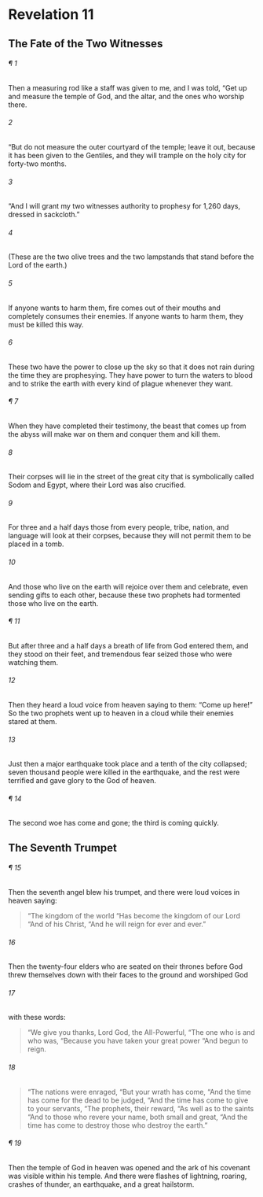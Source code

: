 # Revelation 11
## The Fate of the Two Witnesses
###### ¶ 1
Then a measuring rod like a staff was given to me, and I was told, “Get up and measure the temple of God, and the altar, and the ones who worship there.
###### 2
“But do not measure the outer courtyard of the temple; leave it out, because it has been given to the Gentiles, and they will trample on the holy city for forty-two months.
###### 3
“And I will grant my two witnesses authority to prophesy for 1,260 days, dressed in sackcloth.”
###### 4
(These are the two olive trees and the two lampstands that stand before the Lord of the earth.)
###### 5
If anyone wants to harm them, fire comes out of their mouths and completely consumes their enemies. If anyone wants to harm them, they must be killed this way.
###### 6
These two have the power to close up the sky so that it does not rain during the time they are prophesying. They have power to turn the waters to blood and to strike the earth with every kind of plague whenever they want.
###### ¶ 7
When they have completed their testimony, the beast that comes up from the abyss will make war on them and conquer them and kill them.
###### 8
Their corpses will lie in the street of the great city that is symbolically called Sodom and Egypt, where their Lord was also crucified.
###### 9
For three and a half days those from every people, tribe, nation, and language will look at their corpses, because they will not permit them to be placed in a tomb.
###### 10
And those who live on the earth will rejoice over them and celebrate, even sending gifts to each other, because these two prophets had tormented those who live on the earth.
###### ¶ 11
But after three and a half days a breath of life from God entered them, and they stood on their feet, and tremendous fear seized those who were watching them.
###### 12
Then they heard a loud voice from heaven saying to them: “Come up here!” So the two prophets went up to heaven in a cloud while their enemies stared at them.
###### 13
Just then a major earthquake took place and a tenth of the city collapsed; seven thousand people were killed in the earthquake, and the rest were terrified and gave glory to the God of heaven.
###### ¶ 14
The second woe has come and gone; the third is coming quickly.
## The Seventh Trumpet
###### ¶ 15
Then the seventh angel blew his trumpet, and there were loud voices in heaven saying:
> “The kingdom of the world
> “Has become the kingdom of our Lord
> “And of his Christ,
> “And he will reign for ever and ever.”
###### 16
Then the twenty-four elders who are seated on their thrones before God threw themselves down with their faces to the ground and worshiped God
###### 17
with these words:
> “We give you thanks, Lord God, the All-Powerful,
> “The one who is and who was,
> “Because you have taken your great power
> “And begun to reign.
###### 18
> “The nations were enraged,
> “But your wrath has come,
> “And the time has come for the dead to be judged,
> “And the time has come to give to your servants,
> “The prophets, their reward,
> “As well as to the saints
> “And to those who revere your name, both small and great,
> “And the time has come to destroy those who destroy the earth.”
###### ¶ 19
Then the temple of God in heaven was opened and the ark of his covenant was visible within his temple. And there were flashes of lightning, roaring, crashes of thunder, an earthquake, and a great hailstorm.
